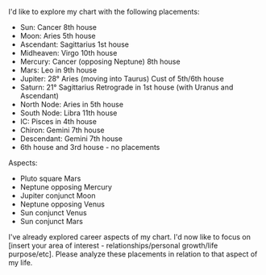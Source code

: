 I'd like to explore my chart with the following placements:

- Sun: Cancer 8th house
- Moon: Aries 5th house
- Ascendant: Sagittarius 1st house
- Midheaven: Virgo 10th house
- Mercury: Cancer (opposing Neptune) 8th house
- Mars: Leo in 9th house
- Jupiter: 28° Aries (moving into Taurus) Cust of 5th/6th house
- Saturn: 21° Sagittarius Retrograde in 1st house (with Uranus and Ascendant)
- North Node: Aries in 5th house
- South Node: Libra 11th house
- IC: Pisces in 4th house
- Chiron: Gemini 7th house
- Descendant: Gemini 7th house
- 6th house and 3rd house - no placements

Aspects: 
- Pluto square Mars
- Neptune opposing Mercury
- Jupiter conjunct Moon
- Neptune opposing Venus
- Sun conjunct Venus
- Sun conjunct Mars 

I've already explored career aspects of my chart. I'd now like to focus on [insert your area of interest - relationships/personal growth/life purpose/etc]. Please analyze these placements in relation to that aspect of my life.